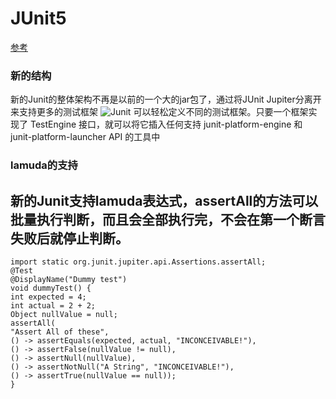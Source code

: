 JUnit5
=============
[参考](https://www.ibm.com/developerworks/cn/java/j-introducing-junit5-part1-jupiter-api/index.html)
### 新的结构
新的Junit的整体架构不再是以前的一个大的jar包了，通过将JUnit Jupiter分离开来支持更多的测试框架
![Junit](https://www.ibm.com/developerworks/cn/java/j-introducing-junit5-part1-jupiter-api/Figure-1.png)
可以轻松定义不同的测试框架。只要一个框架实现了 TestEngine 接口，就可以将它插入任何支持 junit-platform-engine 和 junit-platform-launcher API 的工具中
### lamuda的支持
新的Junit支持lamuda表达式，assertAll的方法可以批量执行判断，而且会全部执行完，不会在第一个断言失败后就停止判断。
---------------------------------------
    import static org.junit.jupiter.api.Assertions.assertAll;
    @Test
    @DisplayName("Dummy test")
    void dummyTest() {
    int expected = 4;
    int actual = 2 + 2;
    Object nullValue = null;
    assertAll(
    "Assert All of these",
    () -> assertEquals(expected, actual, "INCONCEIVABLE!"),
    () -> assertFalse(nullValue != null),
    () -> assertNull(nullValue),
    () -> assertNotNull("A String", "INCONCEIVABLE!"),
    () -> assertTrue(nullValue == null));
    }

